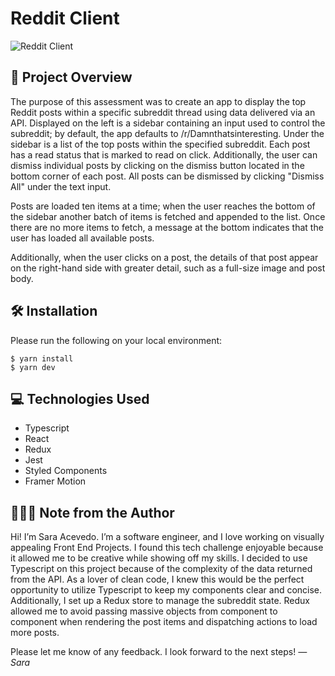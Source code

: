 
# Reddit Client

![Reddit Client](https://wordpress.saraace.com/wp-content/uploads/2021/11/Screen-Shot-2021-11-16-at-6.15.50-PM.png)

##  🚀 Project Overview

The purpose of this assessment was to create an app to display the top Reddit posts within a specific subreddit thread using data delivered via an API. Displayed on the left is a sidebar containing an input used to control the subreddit; by default, the app defaults to /r/Damnthatsinteresting. Under the sidebar is a list of the top posts within the specified subreddit. Each post has a read status that is marked to read on click. Additionally, the user can dismiss individual posts by clicking on the dismiss button located in the bottom corner of each post. All posts can be dismissed by clicking "Dismiss All" under the text input.

Posts are loaded ten items at a time; when the user reaches the bottom of the sidebar another batch of items is fetched and appended to the list. Once there are no more items to fetch, a message at the bottom indicates that the user has loaded all available posts.

Additionally, when the user clicks on a post, the details of that post appear on the right-hand side with greater detail, such as a full-size image and post body. 

## 🛠 Installation

Please run the following on your local environment: 

    $ yarn install
    $ yarn dev

## 💻 Technologies Used

 - Typescript
 - React
 - Redux
 - Jest
 - Styled Components
 - Framer Motion

## 👩🏻‍💻 Note from the Author

Hi! I’m Sara Acevedo. I’m a software engineer, and I love working on visually appealing Front End Projects. I found this tech challenge enjoyable because it allowed me to be creative while showing off my skills. I decided to use Typescript on this project because of the complexity of the data returned from the API. As a lover of clean code, I knew this would be the perfect opportunity to utilize Typescript to keep my components clear and concise. Additionally, I set up a Redux store to manage the subreddit state. Redux allowed me to avoid passing massive objects from component to component when rendering the post items and dispatching actions to load more posts.

Please let me know of any feedback. I look forward to the next steps! *&mdash; Sara*
